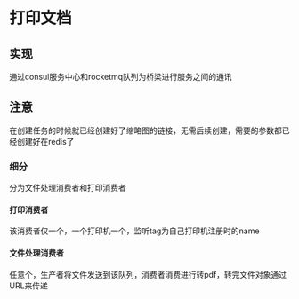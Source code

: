 # 打印文档

## 实现

通过consul服务中心和rocketmq队列为桥梁进行服务之间的通讯

## 注意

在创建任务的时候就已经创建好了缩略图的链接，无需后续创建，需要的参数都已经创建好在redis了

### 细分

分为文件处理消费者和打印消费者

#### 打印消费者

该消费者仅一个，一个打印机一个，监听tag为自己打印机注册时的name

#### 文件处理消费者

任意个，生产者将文件发送到该队列，消费者消费进行转pdf，转完文件对象通过URL来传递